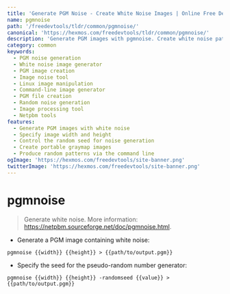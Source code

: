 ```yaml
---
title: 'Generate PGM Noise - Create White Noise Images | Online Free DevTools by Hexmos'
name: pgmnoise
path: '/freedevtools/tldr/common/pgmnoise/'
canonical: 'https://hexmos.com/freedevtools/tldr/common/pgmnoise/'
description: 'Generate PGM images with pgmnoise. Create white noise patterns with custom width, height, and seed. Free online tool, no registration required.'
category: common
keywords:
  - PGM noise generation
  - White noise image generator
  - PGM image creation
  - Image noise tool
  - Linux image manipulation
  - Command-line image generator
  - PGM file creation
  - Random noise generation
  - Image processing tool
  - Netpbm tools
features:
  - Generate PGM images with white noise
  - Specify image width and height
  - Control the random seed for noise generation
  - Create portable graymap images
  - Produce random patterns via the command line
ogImage: 'https://hexmos.com/freedevtools/site-banner.png'
twitterImage: 'https://hexmos.com/freedevtools/site-banner.png'
---
```


# pgmnoise

> Generate white noise.
> More information: <https://netpbm.sourceforge.net/doc/pgmnoise.html>.

- Generate a PGM image containing white noise:

`pgmnoise {{width}} {{height}} > {{path/to/output.pgm}}`

- Specify the seed for the pseudo-random number generator:

`pgmnoise {{width}} {{height}} -randomseed {{value}} > {{path/to/output.pgm}}`
